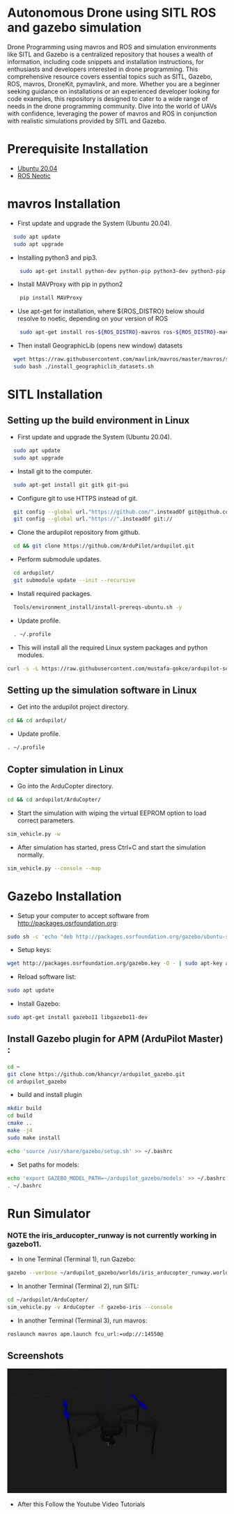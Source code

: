 
# Autonomous Drone using SITL ROS and gazebo simulation

Drone Programming using mavros and ROS and simulation environments like SITL and Gazebo is a centralized repository that houses a wealth of information, including code snippets and installation instructions, for enthusiasts and developers interested in drone programming. This comprehensive resource covers essential topics such as SITL, Gazebo, ROS, mavros, DroneKit, pymavlink, and more. Whether you are a beginner seeking guidance on installations or an experienced developer looking for code examples, this repository is designed to cater to a wide range of needs in the drone programming community. Dive into the world of UAVs with confidence, leveraging the power of mavros and ROS in conjunction with realistic simulations provided by SITL and Gazebo.

# Prerequisite Installation
- [Ubuntu 20.04]()
- [ROS Neotic]()

# mavros Installation
- First update and upgrade the System (Ubuntu 20.04).
```bash
  sudo apt update
  sudo apt upgrade
```
- Installing python3 and pip3.
```bash
    sudo apt-get install python-dev python-pip python3-dev python3-pip python3-rospkg

```
- Install MAVProxy with pip in python2
```bash
    pip install MAVProxy
```
- Use apt-get for installation, where ${ROS_DISTRO} below should resolve to  noetic, depending on your version of ROS
```bash
    sudo apt-get install ros-${ROS_DISTRO}-mavros ros-${ROS_DISTRO}-mavros-extras ros-${ROS_DISTRO}-mavros-msgs
```
- Then install GeographicLib (opens new window) datasets

```bash
  wget https://raw.githubusercontent.com/mavlink/mavros/master/mavros/scripts/install_geographiclib_datasets.sh
  sudo bash ./install_geographiclib_datasets.sh   
```

# SITL Installation
## Setting up the build environment in Linux
- First update and upgrade the System (Ubuntu 20.04).
```bash
  sudo apt update
  sudo apt upgrade
```
- Install git to the computer.
```bash
  sudo apt-get install git gitk git-gui
```
- Configure git to use HTTPS instead of git.
```bash
  git config --global url."https://github.com/".insteadOf git@github.com:
  git config --global url."https://".insteadOf git://
```
- Clone the ardupilot repository from github.
```bash
  cd && git clone https://github.com/ArduPilot/ardupilot.git
```
- Perform submodule updates.
```bash
  cd ardupilot/
  git submodule update --init --recursive
```
- Install required packages.
```bash
  Tools/environment_install/install-prereqs-ubuntu.sh -y
```
- Update profile.
```bash
  . ~/.profile
```
- This will install all the required Linux system packages and python modules.
``` bash
curl -s -L https://raw.githubusercontent.com/mustafa-gokce/ardupilot-software-development/main/environment-setup/quickstart.sh | /usr/bin/bash
```
## Setting up the simulation software in Linux

- Get into the ardupilot project directory.
```bash
cd && cd ardupilot/
```
- Update profile.
```bash
. ~/.profile
```
## Copter simulation in Linux

- Go into the ArduCopter directory.
```bash
cd && cd ardupilot/ArduCopter/
```
- Start the simulation with wiping the virtual EEPROM option to load correct parameters.
```bash
sim_vehicle.py -w
```

- After simulation has started, press Ctrl+C and start the simulation normally.
```bash
sim_vehicle.py --console --map
```

# Gazebo Installation
- Setup your computer to accept software from http://packages.osrfoundation.org:
```bash
sudo sh -c 'echo "deb http://packages.osrfoundation.org/gazebo/ubuntu-stable `lsb_release -cs` main" > /etc/apt/sources.list.d/gazebo-stable.list'
```
- Setup keys:
```bash
wget http://packages.osrfoundation.org/gazebo.key -O - | sudo apt-key add -
```
- Reload software list:
```bash
sudo apt update
```
- Install Gazebo:
```bash
sudo apt-get install gazebo11 libgazebo11-dev
```
## Install Gazebo plugin for APM (ArduPilot Master) :

```bash
cd ~
git clone https://github.com/khancyr/ardupilot_gazebo.git
cd ardupilot_gazebo
```
- build and install plugin
```bash
mkdir build
cd build
cmake ..
make -j4
sudo make install
```
```bash
echo 'source /usr/share/gazebo/setup.sh' >> ~/.bashrc
```
- Set paths for models:
```bash
echo 'export GAZEBO_MODEL_PATH=~/ardupilot_gazebo/models' >> ~/.bashrc
. ~/.bashrc
```
# Run Simulator
### NOTE the iris_arducopter_runway is not currently working in gazebo11.

- In one Terminal (Terminal 1), run Gazebo:
```bash
gazebo --verbose ~/ardupilot_gazebo/worlds/iris_arducopter_runway.world
```
- In another Terminal (Terminal 2), run SITL:
```bash
cd ~/ardupilot/ArduCopter/
sim_vehicle.py -v ArduCopter -f gazebo-iris --console
```
- In another Terminal (Terminal 3), run mavros:
```bash
roslaunch mavros apm.launch fcu_url:=udp://:14550@
```
## Screenshots

![drone](screenshort.jpg)
- After this Follow the Youtube Video Tutorials 
